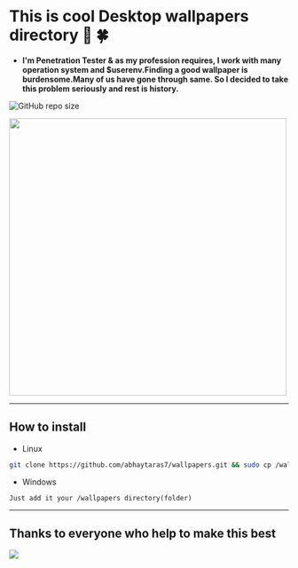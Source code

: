 # This is cool Desktop wallpapers  directory  🙂 🍀

- **I'm Penetration Tester & as my profession requires, I work with many operation system and $userenv.Finding a good wallpaper is burdensome.Many of us have gone through same. So I decided to take this problem seriously and rest is history.**


![GitHub repo size](https://img.shields.io/github/repo-size/abhaytaras7/wallpapers?color=gold&logo=lol&logoColor=pink)

<img src = "https://media0.giphy.com/media/L5iCpBsEJN3E59BbxU/giphy.gif?cid=ecf05e470q0x8cam66l2f39m9nwib4bsd364470k70252fci&rid=giphy.gif&ct=g" width = "500">

<br>

----------------------
## How to install

- Linux
```bash
git clone https://github.com/abhaytaras7/wallpapers.git && sudo cp /wallpapers  /usr/share/backgrounds/

```
- Windows
```
Just add it your /wallpapers directory(folder)
```

---

## Thanks to everyone who help to make this best 
<a href = "https://github.com/abhaytaras7/wallpapers/graphs/contributors">
  <img src = "https://contrib.rocks/image?repo=abhaytaras7/wallpapers"/>
  
</a>

 
